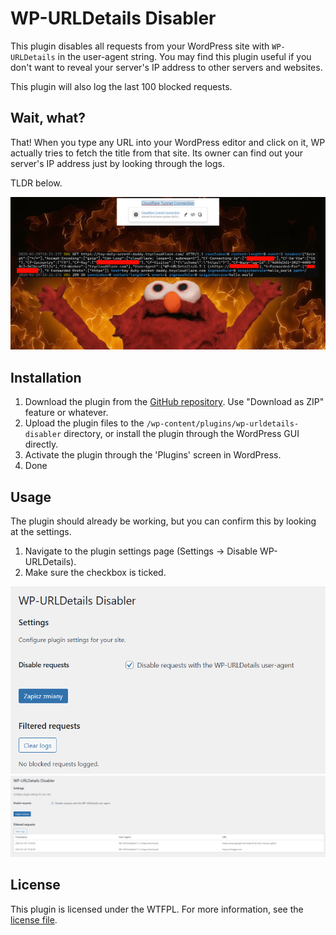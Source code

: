 # WP-URLDetails Disabler

This plugin disables all requests from your WordPress site with `WP-URLDetails` in the user-agent string.
You may find this plugin useful if you don't want to reveal your server's IP address to other servers and websites.

This plugin will also log the last 100 blocked requests.

## Wait, what?

That!
When you type any URL into your WordPress editor and click on it, WP actually tries to fetch the title from that
site.
Its owner can find out your server's IP address just by looking through the logs.

TLDR below.

![elmo.png](docs/elmo.png)

## Installation

1. Download the plugin from the [GitHub repository](https://github.com/MrBoombastic/wp-urldetails-disabler). Use
   "Download as ZIP" feature or whatever.
2. Upload the plugin files to the `/wp-content/plugins/wp-urldetails-disabler` directory, or install the plugin through
   the WordPress GUI directly.
3. Activate the plugin through the 'Plugins' screen in WordPress.
4. Done

## Usage

The plugin should already be working, but you can confirm this by looking at the settings.

1. Navigate to the plugin settings page (Settings → Disable WP-URLDetails).
2. Make sure the checkbox is ticked.

![screenshot0.png](docs/screenshot0.png)
![screenshot1.png](docs/screenshot1.png)

## License

This plugin is licensed under the WTFPL. For more information, see the [license file](LICENSE.md).
